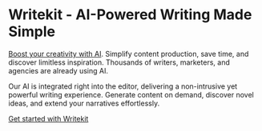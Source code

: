 # Writekit - AI-Powered Writing Made Simple

[Boost your creativity with AI](https://writekit.ai). Simplify content production, save time, and discover limitless inspiration. Thousands of writers, marketers, and agencies are already using AI.

Our AI is integrated right into the editor, delivering a non-intrusive yet powerful writing experience. Generate content on demand, discover novel ideas, and extend your narratives effortlessly.

[Get started with Writekit](https://writekit.ai)
